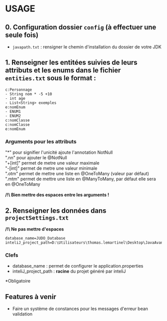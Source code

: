 
# USAGE

## 0. Configuration dossier `config` (à effectuer une seule fois)
- `javapath.txt` : rensigner le chemin d'installation du dossier de votre JDK


## 1. Renseigner les entitées suivies de leurs attributs et les enums dans le fichier `entities.txt` sous le format :

```
c:Personnage
- String nom * -5 +10
- int age
- List<String> exemples 
e:nomEnum
- ENUM1
- ENUM2
c:nomClasse
c:nomClasse
e:nomEnum
```
### Arguments pour les attributs
"*" pour signifier l'unicité ajoute l'annotation NotNull<br>
".nn" pour ajouter le @NotNull <br>
"+[int]" permet de metre une valeur maximale <br>
"-[int]" permet de metre une valeur minimale <br>
".otm" permet de mettre une liste en @OneToMany (valeur par défaut) <br>
".mtm" permet de mettre une liste en @ManyToMany, par défaut elle sera en @OneToMany <br><br>
**/!\ Bien mettre des espaces entre les arguments !**

## 2. Renseigner les données dans `projectSettings.txt`
**/!\ Ne pas mettre d'espaces**
```
database_name=JUDO_Database
inteliJ_project_path=D:\Utilisateurs\thomas.lemartinel\Desktop\JavaAvance\toast
```

### Clefs
- database_name : permet de configurer le application.properties
- inteliJ_project_path : **racine** du projet généré par inteliJ

*Obligatoire


## Features à venir 
- Faire un système de constances pour les messages d'erreur bean validation
